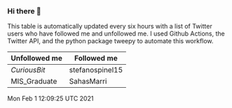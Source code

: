### Hi there 👋

This table is automatically updated every six hours with a list of Twitter users who have followed me and unfollowed me. I used Github Actions, the Twitter API, and the python package tweepy to automate this workflow.

| Unfollowed me |  Followed me |
| --- | --- |
|_CuriousBit_|stefanospinel15|
|MIS_Graduate|SahasMarri|
Mon Feb  1 12:09:25 UTC 2021
